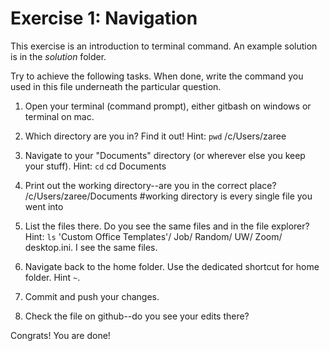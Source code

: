 # Exercise 1: Navigation

This exercise is an introduction to terminal command.
An example solution is in the _solution_ folder.

Try to achieve the following tasks.  When done, write the command you
used in this file underneath the particular question.

1. Open your terminal (command prompt), either gitbash on windows or
   terminal on mac.
   
2. Which directory are you in?  Find it out!  Hint: `pwd`
   /c/Users/zaree

3. Navigate to your "Documents" directory (or wherever else you keep
   your stuff).  Hint: `cd`
   cd Documents
   
4. Print out the working directory--are you in the correct place?
   /c/Users/zaree/Documents #working directory is every single file you went into


5. List the files there.  Do you see the same files and in the file
   explorer?  Hint: `ls`
   'Custom Office Templates'/   Job/   Random/   UW/   Zoom/   desktop.ini.
   I see the same files.

6. Navigate back to the home folder.  Use the dedicated shortcut for
   home folder.  Hint `~`.

7. Commit and push your changes.

8. Check the file on github--do you see your edits there?

Congrats!  You are done!
